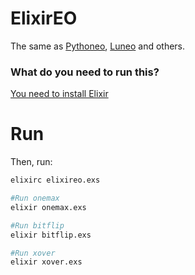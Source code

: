 # ElixirEO

The same as [Pythoneo](https://github.com/iblancasa/PythonEO), [Luneo](https://github.com/JJ/LunEO) and others.


### What do you need to run this?

[You need to install Elixir](http://elixir-lang.org/install.html)

# Run

Then, run:
```bash
elixirc elixireo.exs

#Run onemax
elixir onemax.exs

#Run bitflip
elixir bitflip.exs

#Run xover
elixir xover.exs
```
